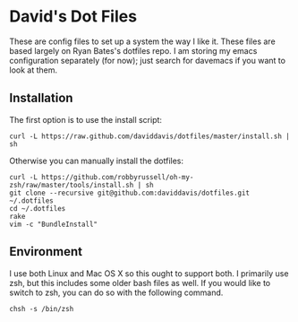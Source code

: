 David's Dot Files
=================

These are config files to set up a system the way I like it. These 
files are based largely on Ryan Bates's dotfiles repo. I am storing
my emacs configuration separately (for now); just search for 
davemacs if you want to look at them.

Installation
-----------

The first option is to use the install script:

    curl -L https://raw.github.com/daviddavis/dotfiles/master/install.sh | sh


Otherwise you can manually install the dotfiles:

    curl -L https://github.com/robbyrussell/oh-my-zsh/raw/master/tools/install.sh | sh
    git clone --recursive git@github.com:daviddavis/dotfiles.git ~/.dotfiles
    cd ~/.dotfiles
    rake
    vim -c "BundleInstall"


Environment
-----------

I use both Linux and Mac OS X so this ought to support both. I 
primarily use zsh, but this includes some older bash files as well. 
If you would like to switch to zsh, you can do so with the following
command.

    chsh -s /bin/zsh